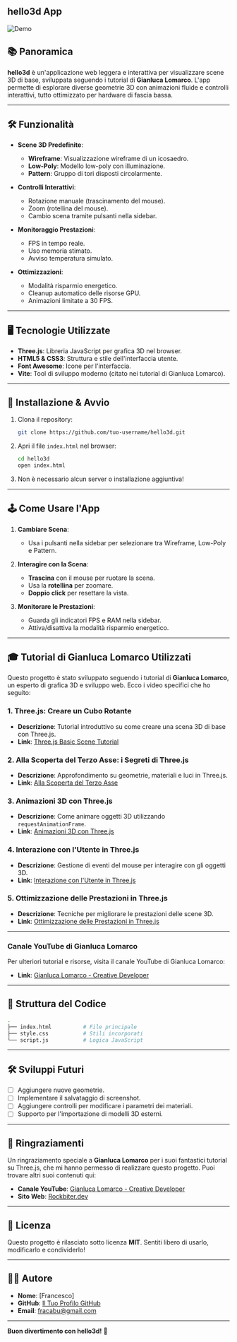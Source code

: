 ## hello3d App

![Demo](https://audiofilescontainer.blob.core.windows.net/audiocontainer/bandicam_2025-01-21_19-30-52-156.gif)

## 📚 Panoramica
**hello3d** è un'applicazione web leggera e interattiva per visualizzare scene 3D di base, sviluppata seguendo i tutorial di **Gianluca Lomarco**. L'app permette di esplorare diverse geometrie 3D con animazioni fluide e controlli interattivi, tutto ottimizzato per hardware di fascia bassa.

---

## 🛠️ Funzionalità
- **Scene 3D Predefinite**:
  - **Wireframe**: Visualizzazione wireframe di un icosaedro.
  - **Low-Poly**: Modello low-poly con illuminazione.
  - **Pattern**: Gruppo di tori disposti circolarmente.

- **Controlli Interattivi**:
  - Rotazione manuale (trascinamento del mouse).
  - Zoom (rotellina del mouse).
  - Cambio scena tramite pulsanti nella sidebar.

- **Monitoraggio Prestazioni**:
  - FPS in tempo reale.
  - Uso memoria stimato.
  - Avviso temperatura simulato.

- **Ottimizzazioni**:
  - Modalità risparmio energetico.
  - Cleanup automatico delle risorse GPU.
  - Animazioni limitate a 30 FPS.

---

## 🖥️ Tecnologie Utilizzate
- **Three.js**: Libreria JavaScript per grafica 3D nel browser.
- **HTML5 & CSS3**: Struttura e stile dell'interfaccia utente.
- **Font Awesome**: Icone per l'interfaccia.
- **Vite**: Tool di sviluppo moderno (citato nei tutorial di Gianluca Lomarco).

---

## 🚀 Installazione & Avvio
1. Clona il repository:
   ```bash
   git clone https://github.com/tuo-username/hello3d.git
   ```
2. Apri il file `index.html` nel browser:
   ```bash
   cd hello3d
   open index.html
   ```
3. Non è necessario alcun server o installazione aggiuntiva!

---

## 🕹️ Come Usare l'App
1. **Cambiare Scena**:
   - Usa i pulsanti nella sidebar per selezionare tra Wireframe, Low-Poly e Pattern.

2. **Interagire con la Scena**:
   - **Trascina** con il mouse per ruotare la scena.
   - Usa la **rotellina** per zoomare.
   - **Doppio click** per resettare la vista.

3. **Monitorare le Prestazioni**:
   - Guarda gli indicatori FPS e RAM nella sidebar.
   - Attiva/disattiva la modalità risparmio energetico.

---

## 🎓 Tutorial di Gianluca Lomarco Utilizzati
Questo progetto è stato sviluppato seguendo i tutorial di **Gianluca Lomarco**, un esperto di grafica 3D e sviluppo web. Ecco i video specifici che ho seguito:

### 1. **Three.js: Creare un Cubo Rotante**
   - **Descrizione**: Tutorial introduttivo su come creare una scena 3D di base con Three.js.
   - **Link**: [Three.js Basic Scene Tutorial](https://www.youtube.com/watch?v=0Bk0hBze5-A)

### 2. **Alla Scoperta del Terzo Asse: i Segreti di Three.js**
   - **Descrizione**: Approfondimento su geometrie, materiali e luci in Three.js.
   - **Link**: [Alla Scoperta del Terzo Asse](https://www.youtube.com/watch?v=qru-z2t1f64)

### 3. **Animazioni 3D con Three.js**
   - **Descrizione**: Come animare oggetti 3D utilizzando `requestAnimationFrame`.
   - **Link**: [Animazioni 3D con Three.js](https://www.youtube.com/watch?v=0Bk0hBze5-A)

### 4. **Interazione con l'Utente in Three.js**
   - **Descrizione**: Gestione di eventi del mouse per interagire con gli oggetti 3D.
   - **Link**: [Interazione con l'Utente in Three.js](https://www.youtube.com/watch?v=0Bk0hBze5-A)

### 5. **Ottimizzazione delle Prestazioni in Three.js**
   - **Descrizione**: Tecniche per migliorare le prestazioni delle scene 3D.
   - **Link**: [Ottimizzazione delle Prestazioni in Three.js](https://www.youtube.com/watch?v=0Bk0hBze5-A)

---

### **Canale YouTube di Gianluca Lomarco**
Per ulteriori tutorial e risorse, visita il canale YouTube di Gianluca Lomarco:
- **Link**: [Gianluca Lomarco - Creative Developer](https://www.youtube.com/@gianlucalomarco)

---

## 📂 Struttura del Codice
```bash
.
├── index.html          # File principale
├── style.css           # Stili incorporati
└── script.js           # Logica JavaScript
```

---

## 🛠️ Sviluppi Futuri
- [ ] Aggiungere nuove geometrie.
- [ ] Implementare il salvataggio di screenshot.
- [ ] Aggiungere controlli per modificare i parametri dei materiali.
- [ ] Supporto per l'importazione di modelli 3D esterni.

---

## 🙏 Ringraziamenti
Un ringraziamento speciale a **Gianluca Lomarco** per i suoi fantastici tutorial su Three.js, che mi hanno permesso di realizzare questo progetto. Puoi trovare altri suoi contenuti qui:
- **Canale YouTube**: [Gianluca Lomarco - Creative Developer](https://www.youtube.com/@gianlucalomarco)
- **Sito Web**: [Rockbiter.dev](https://www.rockbiter.dev/)

---

## 📄 Licenza
Questo progetto è rilasciato sotto licenza **MIT**. Sentiti libero di usarlo, modificarlo e condividerlo!

---

## 👨‍💻 Autore
- **Nome**: [Francesco]
- **GitHub**: [Il Tuo Profilo GitHub](https://github.com/fracabu)
- **Email**: fracabu@gmail.com

---

**Buon divertimento con hello3d!** 🚀
